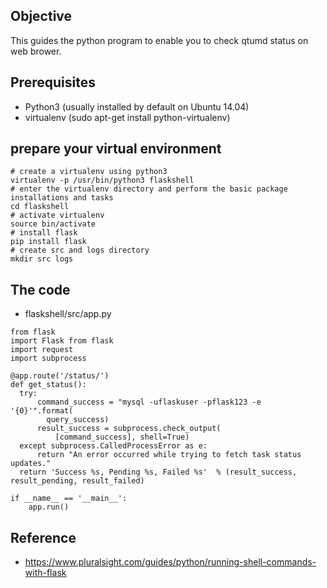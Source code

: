## Objective
This guides the python program to enable you to check qtumd status on web brower.

## Prerequisites
- Python3 (usually installed by default on Ubuntu 14.04)
- virtualenv (sudo apt-get install python-virtualenv)

## prepare your virtual environment
```
# create a virtualenv using python3 
virtualenv -p /usr/bin/python3 flaskshell 
# enter the virtualenv directory and perform the basic package installations and tasks 
cd flaskshell 
# activate virtualenv 
source bin/activate 
# install flask 
pip install flask 
# create src and logs directory 
mkdir src logs
```

## The code
- flaskshell/src/app.py
```
from flask 
import Flask from flask 
import request 
import subprocess 

@app.route('/status/')
def get_status():
  try:
      command_success = "mysql -uflaskuser -pflask123 -e '{0}'".format(
        query_success)
      result_success = subprocess.check_output(
          [command_success], shell=True)
  except subprocess.CalledProcessError as e: 
      return "An error occurred while trying to fetch task status updates." 
  return 'Success %s, Pending %s, Failed %s'  % (result_success, result_pending, result_failed)

if __name__ == '__main__':
    app.run()  
```

## Reference
- https://www.pluralsight.com/guides/python/running-shell-commands-with-flask

